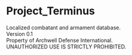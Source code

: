 # Project_Terminus
Localized combatant and armament database.<br>
Version 0.1<br>
Property of Archwell Defense International.<br>
UNAUTHORIZED USE IS STRICTLY PROHIBITED.<br>
